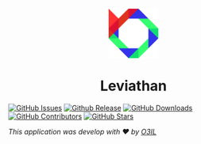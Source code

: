 ﻿<p align="center">
  <img align="center" src="./Leviathan.png" width="100px">
</p>

<h1 align="center">
  Leviathan
</h1>

[![GitHub Issues](https://img.shields.io/github/issues/O3IL/Leviathan.svg?style=flat-square)](https://github.com/O3IL/Leviathan/issues)
[![Github Release](https://img.shields.io/github/release/O3IL/Leviathan.svg?style=flat-square)](https://github.com/O3IL/Leviathan/releases/latest)
[![GitHub Downloads](https://img.shields.io/github/downloads/O3IL/Leviathan/total.svg?style=flat-square)](https://github.com/O3IL/Leviathan/releases/)
[![GitHub Contributors](https://img.shields.io/github/contributors/O3IL/Leviathan?style=flat-square)](https://github.com/O3IL/Leviathan/graphs/contributors)
[![GitHub Stars](https://img.shields.io/github/stars/O3IL/Leviathan.svg?style=flat-square)](https://github.com/O3IL/Leviathan/stargazers)

_This application was develop with ❤️ by [O3IL](https://github.com/O3IL/Leviathan)_
